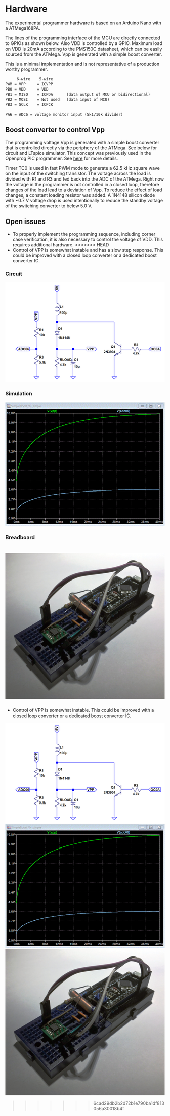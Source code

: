 # Hardware

The experimental programmer hardware is based on an Arduino Nano with a ATMega168PA. 

The lines of the programming interface of the MCU are directly connected to GPIOs as shown below. Also VDD is controlled by a GPIO. Maximum load on VDD is 20mA according to the PMS150C datasheet, which can be easily sourced from the ATMega. Vpp is generated with a simple boost converter.

This is a minimal implementation and is not representative of a production worthy programmer.

	     6-wire    5-wire
	PWM = VPP     = ICVPP
	PB0 = VDD     = VDD  
	PB1 = MISO    = ICPDA      (data output of MCU or bidirectional)
	PB2 = MOSI    = Not used   (data input of MCU)
	PB3 = SCLK    = ICPCK 
	
	PA6 = ADC6 = voltage monitor input (5k1/10k divider)
 
## Boost converter to control Vpp

The programming voltage Vpp is generated with a simple boost converter that is controlled directly via the periphery of the ATMega. See below for circuit and LTspice simulator. This concept was previously used in the Openprog PIC programmer. See [here](http://openprog.altervista.org/OP_eng.html#Regulator) for more details.

Timer TC0 is used in fast PWM mode to generate a 62.5 kHz square wave on the input of the switching transistor. The voltage across the load is divided with R1 and R3 and fed back into the ADC of the ATMega. Right now the voltage in the programmer is not controlled in a closed loop, therefore changes of the load lead to a deviation of Vpp. To reduce the effect of load changes, a constant loading resistor was added.
A 1N4148 silicon diode with ~0.7 V voltage drop is used intentionally to reduce the standby voltage of the switching converter to below 5.0 V. 

## Open issues

 - To properly implement the programming sequence, including corner case verification, it is also necessary to control the voltage of VDD. This requires additional hardware.
<<<<<<< HEAD
 - Control of VPP is somewhat instable and has a slow step response. This could be improved with a closed loop converter or a dedicated boost converter IC.

### Circuit
![Circuit](booster%20circuit.gif)
### Simulation 
![Simulation](booster_transient.gif)
### Breadboard
![Breadboard](../hardware.jpg)
=======
 - Control of VPP is somewhat instable. This could be improved with a closed loop converter or a dedicated boost converter IC.

![Circuit](https://github.com/cpldcpu/SimPad/blob/master/Hardware/booster%20circuit.gif)
![Simulation](https://github.com/cpldcpu/SimPad/blob/master/Hardware/booster_transient.gif)
![Breadboard](https://github.com/cpldcpu/SimPad/blob/master/hardware.jpg)
>>>>>>> 6cad29db2b2d72b1e790ba1df813056a30018b4f
